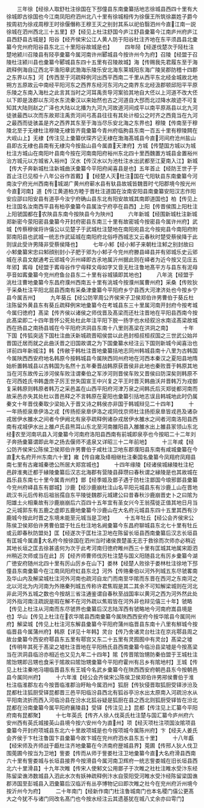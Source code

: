 <!-- { "loadSidebar": true } -->
　　三年徐【经徐人取舒杜注徐国在下邳僮县东南彚纂括地志徐城县西四十里有大徐城即古徐国也今江南凤阳府泗州北八十里有徐城相传为徐偃王所筑徐嬴姓子爵今按周初为徐戎周穆王时徐偃僭称王穆王灭之别封其系以祀伯翳泗州今直江南一説徐城在泗州西北三十五里】舒【经见上杜注舒国今庐江舒县彚纂今江南庐州府庐江县西舒县古城是】阳谷【经齐侯宋公江人黄人防于阳谷杜注齐地在东平须昌县北彚纂今兖州府阳谷县东北三十里阳谷故城是也】
　　四年陉【经遂伐楚次于陉杜注楚地颍川召陵县有陉亭彚纂今属河南许州郾城县今按许州今为府】召陵【经盟于召陵杜注颍川县也彚纂今郾城县东四十五里有召陵故城】海【传赐我先君履东至于海疏释例海自辽西北平渔阳章武渤海乐陵乐安北海东莱城阳东海广陵吴郡防稽十四郡之东界以东】河【传西至于河疏释例河出西平西南二千里从西平东北经金城故北地朔方五原故云中南经平阳河东之西界东经河东河内之南界东北经汲郡顿邱阳平平原乐陵之东南入海杜之此言其当时之河耳禹贡导河案验其地自大伾以上河道不改大伾以下即是汲郡以东河水东流秦汉以来始然也古之河道自大邳而北过降水故迹不可复知其大陆则赵之广泽也大陆以北播为九河九河故道河间成平以南平原鬲县以北九河徒骇最西以次而东故郑注禹贡河间弓髙县往往有其处计桓公之时齐之西竟当在九河之最西而徒骇盖是齐之西界其东至于海当尽乐安北海之东界也】穆陵【传南至于穆陵北至于无棣杜注穆陵无棣皆齐竟彚纂今青州府临朐县东南一百五十里有穆陵闗在大岘山上】无棣【传注见上彚纂伏琛齐记无棣在渤海髙城县今直河间府沧州盐山县即古无棣也县南有无棣沟今按盐山县今属直天津府】方城【传楚国方城以为城杜注方城山在南阳叶县南今按在河南南阳府裕州东北四十里西魏置方城县金置裕州治方城元以方城省入裕州】汉水【传汉水以为池杜注水出武都至江夏南入江】新城【传大子奔新城杜注新城曲沃彚纂今平阳府闻喜县是也】五年首止【经防王世子于首止注已见桓十八年公谷作首戴】【经楚人灭杜注国在弋阳轪县东南彚纂今河南汝宁府光州西南有城湖广黄州府蕲水县有轪县故城皆魏晋时弋阳郡境今按光州今直河南】道【传江黄道柏方睦于晋杜注道国在汝南安阳县南彚纂安阳汉志作阳安应邵曰阳安县有道亭今汝宁府确山县东北有阳安故城其南即道国也】柏【传见上杜注国名汝南西平县有柏亭彚纂今县属汝宁府亭在县西】上阳【传晋侯围上阳杜注上阳虢国都在农陜县东南今按陜县今为陜州】
　　六年新城【经围新城杜注新城郑新密今荥阳密县彚纂今开封府密县东南三十里有故密城今按密县今属许州府】武城【传蔡穆侯将许僖公以见楚子于武城杜注楚地在南阳宛县北今按宛县今南阳府附郭南阳县也武城一统志作武延城在南阳府北俗呼西城志又云春秋时楚受蔡侯降于此则误此受许男降非受蔡侯降也】
　　七年小邾【经小邾子来朝杜注邾之别封故曰小邾彚纂宋忠曰邾顔别封小子肥于郳为小邾子今兖州府滕县峄县并有郳城乐史云郳城在氶县文献通考云郳城今沂州峄即古氶地属沂州据此则在峄者为近今按又见庄五年郳】寗母【经盟于寗毋谷作宁毋释文毋如字又音无杜注鲁地髙平方与县东有泥母亭音如寗彚纂今兖州府鱼台县东二十里有谷城镇即其地也】
　　八年洮【经盟于洮杜注曹地彚纂今东昌府濮州西南五十里有洮城今按濮州属曹州府】采桑【传败狄于采桑杜注平阳北屈县西南有采桑津彚纂今平阳府乡宁县西大河津济处也今按乡宁县今属吉州】
　　九年葵丘【经公防宰周公齐侯宋子卫侯郑伯许男曹伯于葵丘杜注陈留外黄县东有葵丘疏释例宋地彚纂今在考城县东三十里属河南开封府今按考城今属归徳府】髙梁【传齐侯以诸侯之师伐晋及髙梁而还杜注晋地在平阳县西南今按此髙梁即二十四年晋怀公死处杜此年注平阳下脱一扬字也水经叙汾水南迳髙梁故城西在扬县之南扬县城在今平阳府洪洞县东南十八里则髙梁在洪洞之南】
　　十年下国【传狐突适下国杜注曲沃新城疏晋昭侯尝以此邑封桓叔桓叔国之三世武公始幷晋国迁居而就之此曲沃晋之旧国故谓之为下国彚纂水经注云下国则新城今闻喜治也详前四年新城注】韩【传敝于韩杜注晋地彚纂括地志同州韩城县南十八里为古韩国今属陜西西安府地名韩原今按韩城县今属陜西同州府地在河西本秦汉之夏阳县地隋始析置韩城县以古韩国为名然十五年秦晋战韩原获晋侯非此地也秦败晋于韩原其地当在河东故传云涉河侯车败注谓秦伯之军渉河则晋侯车败又晋侯曰防深矣则韩原不在河西姓氏书韩盏庶子厉王世失国宣王中兴复之平王时晋灭韩曲沃幷晋韩万为戎御复采韩原则韩原者韩万之采邑盖在山西平阳府河津万泉之间韩氏后灭郑徙都河南而故采邑亦失其处杜以晋邑释之不言韩原在夏阳也彚纂引括地志误且韩城地此时仍属秦文十年晋伐秦取少梁始入于晋又诗之韩侯亦非国于韩城辩见二十四年】
　　十一年扬拒泉臯伊洛之戎【传扬拒泉臯伊洛之戎同伐京师杜注扬拒泉臯皆戎邑及诸杂戎居伊水雒水之间者今伊阙北有泉亭疏释例诸杂戎居伊水雒水之间者河南洛阳县西南有戎城伊水出上雒卢氏县熊耳山东北至河南雒阳县入雒雒水出上雒县冡领山东北经农至河南巩县入河彚纂今河南府洛阳县西南有前城即泉亭也今按昭二十二年刘子奔扬彚纂谓即此年之扬去偃师不逺泉又详昭三十二年前地】
　　十三年咸【经公防齐侯宋公陈侯卫侯郑伯许男曹伯于咸杜注卫地东郡濮阳县东南有咸城彚纂在今直大名府开州东南六十里】雍【传自雍及绛相继杜注秦国名彚纂今凤翔府凤翔县南七里有古雍城秦徳公所居大郑宫城也】
　　十四年缘陵【经诸侯城縁陵杜注杞邑辟淮夷迁都于縁陵彚纂后汉志北海郡有营陵县薛瓒曰春秋谓之縁陵是也其故城在昌乐县东南七十里今属青州府】鄫【经季姬及鄫子遇于防杜注鄫国今琅邪鄫县彚纂今兖州府峄县东有鄫城】沙鹿【经沙鹿崩杜注山名平阳元城县东有沙鹿丄山在晋地疏汉书元后传称后祖翁孺自东平陵徙魏郡元城建公曰昔春秋沙鹿崩晋史卜之曰隂为阳雄土火相乗故有沙鹿崩崩后六百四十五年宜有圣女兴今王翁孺徙正值其地日月当之元城郭东有五鹿之虚即五鹿地彚纂今沙鹿山在大名府元城县东四十五里其西有沙鹿城今按此时晋之东境未能至元城当是卫地】
　　十五年牡丘【经公会齐侯宋公陈侯卫侯郑伯许男曹伯盟于牡丘杜注地名阙彚纂今东昌府聊城县东北七十里有牡丘或云即春秋防盟处】匡【经遂次于匡杜注卫地在陈留长垣县西南彚纂后汉志长垣县有匡城今属直大名府今按徐国在泗州当时诸侯畏楚虽无志于救徐而次师亦必稍近其地长垣之匡去徐甚逺何为次于此考河南归徳府睢州西三十里有匡城其地属宋距泗州稍近次师或当在此】厉【经齐师曹师伐厉杜注楚与国义阳随县北有厉乡彚纂今湖广徳安府随州北四十里有厉山厉乡在山下】娄林【经楚人败徐于娄林杜注徐地下邳僮县东南彚纂今在江南凤阳府虹县东北】河外【传赂秦伯以河外列城五东尽虢畧南及华山内及解梁城杜注河外河南也疏河自龙门而南至华隂而东晋在西河之东南河之北以河北为内河南为外赂秦列城五传称许君焦瑕是其二其余不可知解梁城则在河北非此河外五城之数也今按胡三省注通鉴谓自春秋至战国率以黄河之西为河外然此处河外指河南注疏説是瑕在解不在河外疏以焦瑕皆在河外非也辩见僖三十年】虢略【传见上杜注从河南而东尽虢界也彚纂后汉志陆浑西有虢略地今河南府嵩县境是也】华山【传见上杜注在农华隂县西南彚纂今属陜西西安府今按华隂县今属同州府】解梁城【传见上杜注河东解县彚纂今平阳府蒲州临晋县东南十八里有觧城今按临晋县今属蒲州府】韩原【详见十年韩】灵台【传乃舍诸灵台杜注在京兆鄠县周之故台彚纂今西安府鄠县东五里有鄠宫又东二十五里有灵囿囿中有灵台】髙梁之墟【传明年其死于髙梁之墟杜注晋地在平阳杨氏县西南彚纂今临汾县梁墟是今按髙梁当在洪洞县临汾亦相近也又见九年二十四年】隂【传晋隂饴甥防秦伯盟于王城杜注隂饴甥即吕甥也食采于隂故曰隂饴甥彚纂今平阳府霍州有吕乡有隂地村】王城【传见上杜注秦地冯翊临晋县东有王城今名武乡彚纂今在陜西西安府朝邑县东今按朝邑县今属同州府】
　　十六年淮【经公会齐侯宋公陈侯卫侯郑伯许男郉侯曹伯于淮杜注临淮郡左右今按晋临淮郡治盱眙今属泗州】狐厨【传狄侵晋取狐厨受铎渉汾及昆都杜注狐厨受铎昆都晋三邑平阳临汾县西北有狐谷亭汾水出太原南入河疏汾水从平阳南流折而西入河临汾县在汾水北狐谷疑是狐厨在县之西北则狐厨受铎皆在汾北昆都在汾南彚纂今属平阳府襄陵县】受铎【传注见上】昆都【传注见上汇纂今平阳府南有昆都聚】
　　十七年英氏【传齐人徐人伐英氏杜注楚与国汇纂今庐州府六安州西有英氏城接英山县境今按六安州今为直州】项【经灭项杜注项国汝隂项县彚纂今开封府项城县东北六十里故项城是也今按项城今属陈州府】卞【经夫人姜氏会齐侯于卞杜注鲁国卞县彚纂今故卞城在兖州府泗水县东五十里】
　　十八年甗【经宋师及齐师战于甗杜注齐地彚纂在今济南府歴城县界】莵圃【传邢人狄人伐卫围莵圃今按当为卫地】訾娄【传而从师于訾娄杜注卫地彚纂今直大名府滑县西南六十里有訾娄城与长垣县接界今按滑县今属河南卫辉府一统志訾娄城在旧长垣县西北六十里滑县】十九年次睢【传宋人使邾文公用鄫子于次睢之社杜注睢水受汴东经陈留梁谯沛数城县入泗此水次有妖神疏释例汴水自荥阳受河睢水受汴经陈留梁国谯郡沛国至彭城县入泗彚纂后汉临沂有丛亭博物记曰即次睢之社今在兖州府沂州境今按沂州今为府】
　　二十年南门【经新作南门杜注鲁城南门也本名稷门僖公更髙大之今犹不与诸门同改名髙门也今按水经注云其遗基犹在城八丈余亦曰雩门】
